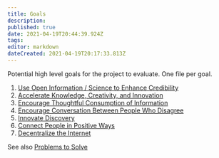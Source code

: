 ```yaml
---
title: Goals
description: 
published: true
date: 2021-04-19T20:44:39.924Z
tags: 
editor: markdown
dateCreated: 2021-04-19T20:17:33.813Z
---
```


Potential high level goals for the project to evaluate. One file per goal.

1. [Use Open Information / Science to Enhance Credibility](credibility)
1. [Accelerate Knowledge, Creativity, and Innovation](accelerate-innovation)
1. [Encourage Thoughtful Consumption of Information](encourage-thinking)
1. [Encourage Conversation Between People Who Disagree](encourage-conversation)
1. [Innovate Discovery](innovate-discovery)
1. [Connect People in Positive Ways](connect-people)
1. [Decentralize the Internet](decentralize-internet)

See also [Problems to Solve](problems-to-solve/README.md)
